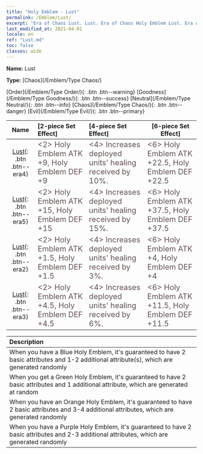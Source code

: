 ```yaml
---
title: "Holy Emblem - Lust"
permalink: /Emblem/Lust/
excerpt: "Era of Chaos Lust. Lust. Era of Chaos Holy Emblem Lust. Era of Chaos Chaos Lust"
last_modified_at: 2021-04-01
locale: en
ref: "Lust.md"
toc: false
classes: wide
---
```


 **Name:** Lust

 **Type:** [Chaos](/Emblem/Type Chaos/)

  [Order](/Emblem/Type Order/){: .btn .btn--warning}   [Goodness](/Emblem/Type Goodness/){: .btn .btn--success}   [Neutral](/Emblem/Type Neutral/){: .btn .btn--info}   [Chaos](/Emblem/Type Chaos/){: .btn .btn--danger}   [Evil](/Emblem/Type Evil/){: .btn .btn--primary} 

  |  Name    | [2-piece Set Effect] | [4-piece Set Effect] | [6-piece Set Effect]  | 
  |:-----------------------:|:-------------------|:-----------------|----------------| 
  | [Lust](/Emblem/Lust/){: .btn .btn--era4} | <span style="color: #645252;font-size:20px">&lt;2&gt; Holy Emblem ATK +9, Holy Emblem DEF +9</span> | <span style="color: #645252;font-size:20px">&lt;4&gt; Increases deployed units' healing received by 10%.</span> | <span style="color: #645252;font-size:20px">&lt;6&gt; Holy Emblem ATK +22.5, Holy Emblem DEF +22.5</span> | 
  | [Lust](/Emblem/Lust/){: .btn .btn--era5} | <span style="color: #645252;font-size:20px">&lt;2&gt; Holy Emblem ATK +15, Holy Emblem DEF +15</span> | <span style="color: #645252;font-size:20px">&lt;4&gt; Increases deployed units' healing received by 15%.</span> | <span style="color: #645252;font-size:20px">&lt;6&gt; Holy Emblem ATK +37.5, Holy Emblem DEF +37.5</span> | 
  | [Lust](/Emblem/Lust/){: .btn .btn--era2} | <span style="color: #645252;font-size:20px">&lt;2&gt; Holy Emblem ATK +1.5, Holy Emblem DEF +1.5</span> | <span style="color: #645252;font-size:20px">&lt;4&gt; Increases deployed units' healing received by 3%.</span> | <span style="color: #645252;font-size:20px">&lt;6&gt; Holy Emblem ATK +4, Holy Emblem DEF +4</span> | 
  | [Lust](/Emblem/Lust/){: .btn .btn--era3} | <span style="color: #645252;font-size:20px">&lt;2&gt; Holy Emblem ATK +4.5, Holy Emblem DEF +4.5</span> | <span style="color: #645252;font-size:20px">&lt;4&gt; Increases deployed units' healing received by 6%.</span> | <span style="color: #645252;font-size:20px">&lt;6&gt; Holy Emblem ATK +11.5, Holy Emblem DEF +11.5</span> | 

  |         Description            | 
  |:-------------------------------|
  | When you have a Blue Holy Emblem, it's guaranteed to have 2 basic attributes and 1-2 additional attribute(s), which are generated randomly |
  | When you get a Green Holy Emblem, it's guaranteed to have 2 basic attributes and 1 additional attribute, which are generated at random |
  | When you have an Orange Holy Emblem, it's guaranteed to have 2 basic attributes and 3-4 additional attributes, which are generated randomly |
  | When you have a Purple Holy Emblem, it's guaranteed to have 2 basic attributes and 2-3 additional attributes, which are generated randomly |
